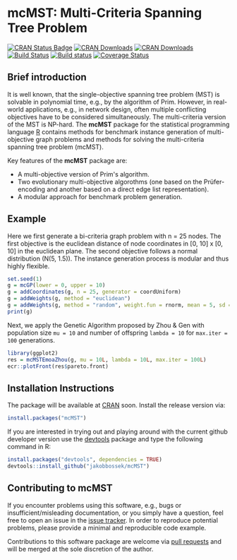 # mcMST: Multi-Criteria Spanning Tree Problem

[![CRAN Status Badge](http://www.r-pkg.org/badges/version/mcMST)](http://cran.r-project.org/web/packages/mcMST)
[![CRAN Downloads](http://cranlogs.r-pkg.org/badges/mcMST)](http://cran.rstudio.com/web/packages/mcMST/index.html)
[![CRAN Downloads](http://cranlogs.r-pkg.org/badges/grand-total/mcMST?color=orange)](http://cran.rstudio.com/web/packages/mcMST/index.html)
[![Build Status](https://travis-ci.org/jakobbossek/mcMST.svg?branch=master)](https://travis-ci.org/jakobbossek/mcMST)
[![Build status](https://ci.appveyor.com/api/projects/status/eu0nns2dsgocwntw/branch/master?svg=true)](https://ci.appveyor.com/project/jakobbossek/mcMST/branch/master)
[![Coverage Status](https://coveralls.io/repos/github/jakobbossek/mcMST/badge.svg?branch=master)](https://coveralls.io/github/jakobbossek/mcMST?branch=master)

## Brief introduction

It is well known, that the single-objective spanning tree problem (MST) is solvable in polynomial time, e.g., by the algorithm of Prim. However, in real-world applications, e.g., in network design, often multiple conflicting objectives have to be considered simultaneously. The multi-criteria version of the MST is NP-hard. The **mcMST** package for the statistical programming language [R](https://www.r-project.org) contains methods for benchmark instance generation of multi-objective graph problems and methods for solving the multi-criteria spanning tree problem (mcMST).

Key features of the **mcMST** package are:

* A multi-objective version of Prim's algorithm.
* Two evolutionary multi-objective algorothms (one based on the Prüfer-encoding and another based on a direct edge list representation).
* A modular approach for benchmark problem generation. 

## Example

Here we first generate a bi-criteria graph problem with n = 25 nodes. The first objective is the euclidean distance of node coordinates in [0, 10] x [0, 10] in the euclidean plane. The second objective follows a normal distribution (N(5, 1.5)). The instance generation process is modular and thus highly flexible.
```r
set.seed(1)
g = mcGP(lower = 0, upper = 10)
g = addCoordinates(g, n = 25, generator = coordUniform)
g = addWeights(g, method = "euclidean")
g = addWeights(g, method = "random", weight.fun = rnorm, mean = 5, sd = 1.5)
print(g)
```

Next, we apply the Genetic Algorithm proposed by Zhou & Gen with population size `mu = 10` and number of offspring `lambda = 10` for `max.iter = 100` generations.
```r
library(ggplot2)
res = mcMSTEmoaZhou(g, mu = 10L, lambda = 10L, max.iter = 100L)
ecr::plotFront(res$pareto.front)
```

## Installation Instructions

The package will be available at [CRAN](http://cran.r-project.org) soon. Install the release version via:
```r
install.packages("mcMST")
```
If you are interested in trying out and playing around with the current github developer version use the [devtools](https://github.com/hadley/devtools) package and type the following command in R:

```r
install.packages("devtools", dependencies = TRUE)
devtools::install_github("jakobbossek/mcMST")
```

## Contributing to mcMST

If you encounter problems using this software, e.g., bugs or insufficient/misleading documentation, or you simply have a question, feel free to open an issue in the [issue tracker](https://github.com/jakobbossek/mcMST/issues).
In order to reproduce potential problems, please provide a minimal and reproducible code example.

Contributions to this software package are welcome via [pull requests](https://help.github.com/articles/about-pull-requests/) and will be merged at the sole discretion of the author. 



